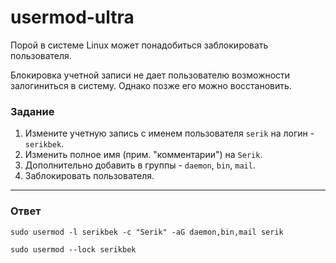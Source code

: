 # usermod-ultra

Порой в системе Linux может понадобиться заблокировать пользователя.

Блокировка учетной записи не дает пользователю возможности залогиниться в систему. Однако позже его можно восстановить.

### Задание

1. Измените учетную запись с именем пользователя `serik` на логин - `serikbek`.
2. Изменить полное имя (прим. "комментарии") на `Serik`.
3. Дополнительно добавить в группы - `daemon`, `bin`, `mail`.
4. Заблокировать пользователя.

---

### Ответ

```
sudo usermod -l serikbek -c "Serik" -aG daemon,bin,mail serik

sudo usermod --lock serikbek
```